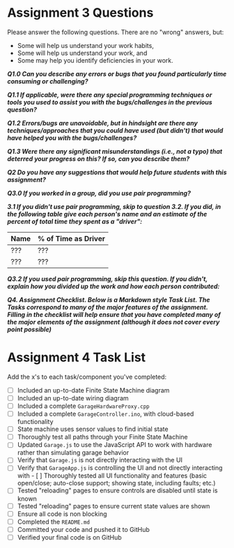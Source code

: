 # Assignment 3 Questions

Please answer the following questions.  There are no "wrong" answers, but:
  * Some will help us understand your work habits,
  * Some will help us understand your work, and
  * Some may help you identify deficiencies in your work.

***Q1.0 Can you describe any errors or bugs that you found particularly time consuming or challenging?***

***Q1.1 If applicable, were there any special programming techniques or tools you used to assist you with the bugs/challenges in the previous question?***

***Q1.2 Errors/bugs are unavoidable, but in hindsight are there any techniques/approaches that you could have used (but didn't) that would have helped you with the bugs/challenges?***

***Q1.3 Were there any significant misunderstandings (i.e., not a typo) that deterred your progress on this?  If so, can you describe them?***

***Q2 Do you have any suggestions that would help future students with this assignment?***

***Q3.0 If you worked in a group, did you use pair programming?***

***3.1 If you didn't use pair programming, skip to question 3.2.  If you did, in the following table give each person's name and an estimate of the percent of total time they spent as a "driver":***

| Name  |  % of Time as Driver |
|:------|:---------------------|
|  ???  | ???                  |
|  ???  | ???                  |

***Q3.2 If you used pair programming, skip this question.  If you didn't, explain how you divided up the work and how each person contributed:***

***Q4. Assignment Checklist.  Below is a Markdown style Task List. The Tasks correspond to many of the major features of the assignment. Filling in the checklist will help ensure that you have completed many of the major elements of the assignment (although it does not cover every point possible)***

# Assignment 4 Task List

Add the x's to each task/component you've completed:

- [ ] Included an up-to-date Finite State Machine diagram
- [ ] Included an up-to-date wiring diagram
- [ ] Included a complete `GarageHardwareProxy.cpp`
- [ ] Included a complete `GarageController.ino`, with cloud-based functionality
- [ ] State machine uses sensor values to find initial state
- [ ] Thoroughly test all paths through your Finite State Machine
- [ ] Updated `Garage.js` to use the JavaScript API to work with hardware rather than simulating garage behavior
- [ ] Verify that `Garage.js` is not directly interacting with the UI
- [ ] Verify that `GarageApp.js` is controlling the UI and not directly interacting with - [ ] Thoroughly tested all UI functionality and features (basic open/close; auto-close support; showing state, including faults; etc.)
- [ ] Tested "reloading" pages to ensure controls are disabled until state is known
- [ ] Tested "reloading" pages to ensure current state values are shown
- [ ] Ensure all code is non blocking
- [ ] Completed the `README.md`
- [ ] Committed your code and pushed it to GitHub
- [ ] Verified your final code is on GitHub
